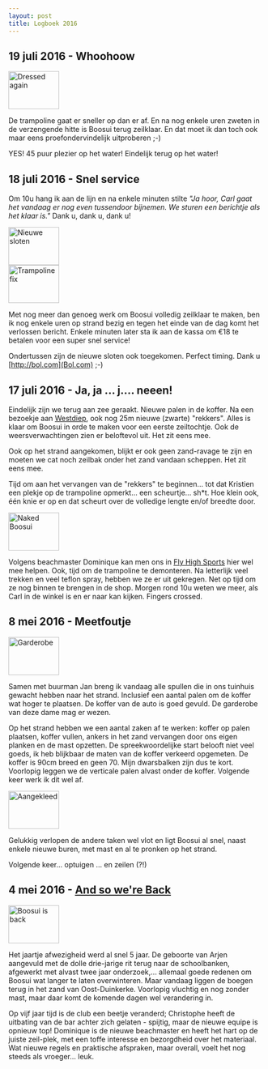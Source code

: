 ```yaml
---
layout: post
title: Logboek 2016
---
```


## 19 juli 2016 - Whoohoow

<div class="thumb right">
  <a href="images/full/dressed-again.jpeg" title="Dressed again"><img src="images/thumb/dressed-again.jpeg" width="100" height="75" alt="Dressed again"></a>
</div>

De trampoline gaat er sneller op dan er af. En na nog enkele uren zweten in de verzengende hitte is Boosui terug zeilklaar. En dat moet ik dan toch ook maar eens proefondervindelijk uitproberen ;-)

YES! 45 puur plezier op het water! Eindelijk terug op het water!

## 18 juli 2016 - Snel service

Om 10u hang ik aan de lijn en na enkele minuten stilte *"Ja hoor, Carl gaat het vandaag er nog even tussendoor bijnemen. We sturen een berichtje als het klaar is."* Dank u, dank u, dank u!

<div class="thumb right">
  <a href="images/full/locks.jpeg" title="Nieuwe sloten"><img src="images/thumb/locks.jpeg" width="100" height="75" alt="Nieuwe sloten"></a>
</div>

<div class="thumb right">
  <a href="images/full/trampoline-fix.jpeg" title="Trampoline fix"><img src="images/thumb/trampoline-fix.jpeg" width="100" height="75" alt="Trampoline fix"></a>
</div>

Met nog meer dan genoeg werk om Boosui volledig zeilklaar te maken, ben ik nog enkele uren op strand bezig en tegen het einde van de dag komt het verlossen bericht. Enkele minuten later sta ik aan de kassa om &euro;18 te betalen voor een super snel service!

Ondertussen zijn de nieuwe sloten ook toegekomen. Perfect timing. Dank u [http://bol.com](Bol.com) ;-)

## 17 juli 2016 - Ja, ja ... j.... neeen!

Eindelijk zijn we terug aan zee geraakt. Nieuwe palen in de koffer. Na een bezoekje aan [Westdiep](http://www.westdiep.com), ook nog 25m nieuwe (zwarte) "rekkers". Alles is klaar om Boosui in orde te maken voor een eerste zeiltochtje. Ook de weersverwachtingen zien er beloftevol uit. Het zit eens mee.

Ook op het strand aangekomen, blijkt er ook geen zand-ravage te zijn en moeten we cat noch zeilbak onder het zand vandaan scheppen. Het zit eens mee.

Tijd om aan het vervangen van de "rekkers" te beginnen... tot dat Kristien een plekje op de trampoline opmerkt... een scheurtje... sh*t. Hoe klein ook, één knie er op en dat scheurt over de volledige lengte en/of breedte door.

<div class="thumb right">
  <a href="images/full/naked-boosui.jpeg" title="Naked Boosui"><img src="images/thumb/naked-boosui.jpeg" width="100" height="75" alt="Naked Boosui"></a>
</div>

Volgens beachmaster Dominique kan men ons in [Fly High Sports](http://www.flyhighsports.eu) hier wel mee helpen. Ook, tijd om de trampoline te demonteren. Na letterlijk veel trekken en veel teflon spray, hebben we ze er uit gekregen. Net op tijd om ze nog binnen te brengen in de shop. Morgen rond 10u weten we meer, als Carl in de winkel is en er naar kan kijken. Fingers crossed.

## 8 mei 2016 - Meetfoutje

<div class="thumb right">
  <a href="images/full/boosui_garderobe.jpeg" title="Garderobe"><img src="images/thumb/boosui_garderobe.jpeg" width="100" height="75" alt="Garderobe"></a>
</div>

Samen met buurman Jan breng ik vandaag alle spullen die in ons tuinhuis gewacht hebben naar het strand. Inclusief een aantal palen om de koffer wat hoger te plaatsen. De koffer van de auto is goed gevuld. De garderobe van deze dame mag er wezen.

Op het strand hebben we een aantal zaken af te werken: koffer op palen plaatsen, koffer vullen, ankers in het zand vervangen door ons eigen planken en de mast opzetten. De spreekwoordelijke start belooft niet veel goeds, ik heb blijkbaar de maten van de koffer verkeerd opgemeten. De koffer is 90cm breed en geen 70. Mijn dwarsbalken zijn dus te kort. Voorlopig leggen we de verticale palen alvast onder de koffer. Volgende keer werk ik dit wel af.

<div class="thumb right">
  <a href="images/full/boosui_dressed.jpeg" title="Aangekleed"><img src="images/thumb/boosui_dressed.jpeg" width="100" height="75" alt="Aangekleed"></a>
</div>

Gelukkig verlopen de andere taken wel vlot en ligt Boosui al snel, naast enkele nieuwe buren, met mast en al te pronken op het strand.

Volgende keer... optuigen ... en zeilen (?!)

## 4 mei 2016 - [And so we're Back](https://youtu.be/ZBR2G-iI3-I)

<div class="thumb right">
  <a href="images/full/boosui_is_back.jpeg" title="Boosui is back"><img src="images/thumb/boosui_is_back.jpeg" width="100" height="75" alt="Boosui is back"></a>
</div>


Het jaartje afwezigheid werd al snel 5 jaar. De geboorte van Arjen aangevuld met de dolle drie-jarige rit terug naar de schoolbanken, afgewerkt met alvast twee jaar onderzoek,... allemaal goede redenen om Boosui wat langer te laten overwinteren. Maar vandaag liggen de boegen terug in het zand van Oost-Duinkerke. Voorlopig vluchtig en nog zonder mast, maar daar komt de komende dagen wel verandering in.

Op vijf jaar tijd is de club een beetje veranderd; Christophe heeft de uitbating van de bar achter zich gelaten - spijtig, maar de nieuwe equipe is opnieuw top! Dominique is de nieuwe beachmaster en heeft het hart op de juiste zeil-plek, met een toffe interesse en bezorgdheid over het materiaal. Wat nieuwe regels en praktische afspraken, maar overall, voelt het nog steeds als vroeger... leuk.
